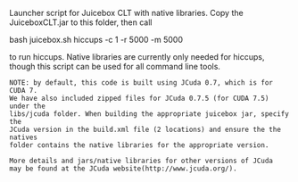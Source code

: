 Launcher script for Juicebox CLT with native libraries.
Copy the JuiceboxCLT.jar to this folder, then call

bash juicebox.sh hiccups -c 1 -r 5000 -m 5000 <hic file url> <output1> <output2>

to run hiccups. Native libraries are currently only needed for hiccups, though this script can be used for all
command line tools.


    NOTE: by default, this code is built using JCuda 0.7, which is for CUDA 7.
    We have also included zipped files for JCuda 0.7.5 (for CUDA 7.5) under the
    libs/jcuda folder. When building the appropriate juicebox jar, specify the
    JCuda version in the build.xml file (2 locations) and ensure the the natives
    folder contains the native libraries for the appropriate version.

    More details and jars/native libraries for other versions of JCuda
    may be found at the JCuda website(http://www.jcuda.org/).
